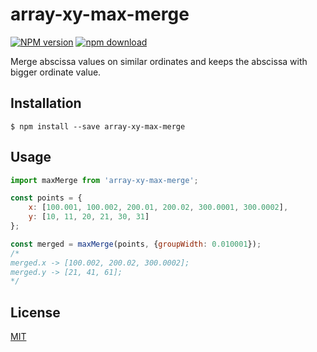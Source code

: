 # array-xy-max-merge

  [![NPM version][npm-image]][npm-url]
  [![npm download][download-image]][download-url]

Merge abscissa values on similar ordinates and keeps the abscissa with bigger ordinate value.

## Installation

`$ npm install --save array-xy-max-merge`

## Usage

```js
import maxMerge from 'array-xy-max-merge';

const points = {
    x: [100.001, 100.002, 200.01, 200.02, 300.0001, 300.0002],
    y: [10, 11, 20, 21, 30, 31]
};

const merged = maxMerge(points, {groupWidth: 0.010001});
/*
merged.x -> [100.002, 200.02, 300.0002];
merged.y -> [21, 41, 61];
*/
```

## License

  [MIT](./LICENSE)

[npm-image]: https://img.shields.io/npm/v/array-xy-max-merge.svg?style=flat-square
[npm-url]: https://npmjs.org/package/array-xy-max-merge
[download-image]: https://img.shields.io/npm/dm/array-xy-max-merge.svg?style=flat-square
[download-url]: https://npmjs.org/package/array-xy-max-merge
